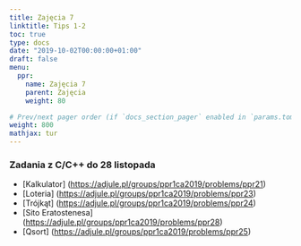 ```yaml
---
title: Zajęcia 7
linktitle: Tips 1-2
toc: true
type: docs
date: "2019-10-02T00:00:00+01:00"
draft: false
menu:
  ppr:
    name: Zajęcia 7
    parent: Zajęcia
    weight: 80

# Prev/next pager order (if `docs_section_pager` enabled in `params.toml`)
weight: 800
mathjax: tur
---
```

### Zadania z C/C++ do 28 listopada
<!--21.11.19 c,c++-->

* [Kalkulator] (https://adjule.pl/groups/ppr1ca2019/problems/ppr21)
* [Loteria] (https://adjule.pl/groups/ppr1ca2019/problems/ppr23)
* [Trójkąt] (https://adjule.pl/groups/ppr1ca2019/problems/ppr24)
* [Sito Eratostenesa] (https://adjule.pl/groups/ppr1ca2019/problems/ppr28)
* [Qsort] (https://adjule.pl/groups/ppr1ca2019/problems/ppr25)
